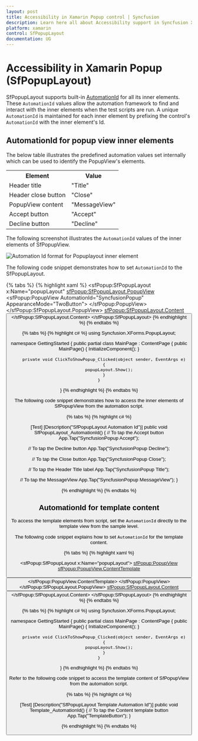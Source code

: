 ```yaml
---
layout: post
title: Accessibility in Xamarin Popup control | Syncfusion
description: Learn here all about Accessibility support in Syncfusion Xamarin Popup (SfPopupLayout) control and more.
platform: xamarin
control: SfPopupLayout
documentation: UG
---
```


# Accessibility in Xamarin Popup (SfPopupLayout)

SfPopupLayout supports built-in [AutomationId](https://learn.microsoft.com/en-gb/dotnet/api/xamarin.forms.element.automationid?view=xamarin-forms#Xamarin_Forms_Element_AutomationId) for all its inner elements. These `AutomationId` values allow the automation framework to find and interact with the inner elements when the test scripts are run. A unique `AutomationId` is maintained for each inner element by prefixing the control's `AutomationId` with the inner element's Id.

## AutomationId for popup view inner elements

The below table illustrates the predefined automation values set internally which can be used to identify the PopupView's elements.

<table>
<tr>
<th>Element</th>
<th>Value</th>
</tr>
<tr>
<td>Header title</td>
<td>"Title"</td>
</tr>
<tr>
<td>Header close button</td>
<td>"Close"</td>
</tr>
<tr>
<td>PopupView content</td>
<td>"MessageView"</td>
</tr>
<tr>
<td>Accept button</td>
<td>"Accept"</td>
</tr>
<tr>
<td>Decline button</td>
<td>"Decline"</td>
</tr>
</table>

The following screenshot illustrates the `AutomationId` values of the inner elements of SfPopupView.

![Automation Id format for Popuplayout inner element](PopupLayout_images/AutomationId_Popup.png)

The following code snippet demonstrates how to set `AutomationId` to the SfPopupLayout.

{% tabs %}
{% highlight xaml %}
<ContentPage xmlns="http://xamarin.com/schemas/2014/forms"
             xmlns:x="http://schemas.microsoft.com/winfx/2009/xaml"
             xmlns:local="clr-namespace:GettingStarted"
             x:Class="GettingStarted.MainPage" 
             Padding="0,40,0,0"
             xmlns:sfPopup="clr-namespace:Syncfusion.XForms.PopupLayout;assembly=Syncfusion.SfPopupLayout.XForms">
<sfPopup:SfPopupLayout x:Name="popupLayout"
<sfPopup:SfPopupLayout.PopupView>
                    <sfPopup:PopupView AutomationId="SyncfusionPopup" AppearanceMode="TwoButton">
                    </sfPopup:PopupView>
</sfPopup:SfPopupLayout.PopupView>
   <sfPopup:SfPopupLayout.Content>
     <StackLayout x:Name="mainLayout">
       <Button x:Name="clickToShowPopup" Text="Click To Show Popup" 
               VerticalOptions="Start" HorizontalOptions="FillAndExpand"
                Clicked="ClickToShowPopup_Clicked"/>
     </StackLayout>
    </sfPopup:SfPopupLayout.Content>
  </sfPopup:SfPopupLayout>
  </ContentPage>
{% endhighlight %}
{% endtabs %}

{% tabs %}
{% highlight c# %}
using Syncfusion.XForms.PopupLayout;

namespace GettingStarted
{
    public partial class MainPage : ContentPage
    {
        public MainPage()
        {
            InitializeComponent();
        }

        private void ClickToShowPopup_Clicked(object sender, EventArgs e)
        {
            popupLayout.Show();
        }
    }
}
{% endhighlight %}
{% endtabs %}

The following code snippet demonstrates how to access the inner elements of SfPopupView from the automation script.

{% tabs %}
{% highlight c# %}

[Test]
[Description("SfPopupLayout Automation Id")]
public void SfPopupLayout_AutomationId()
{
   // To tap the Accept button
   App.Tap("SyncfusionPopup Accept");

   // To tap the Decline button
   App.Tap("SyncfusionPopup Decline");

   // To tap the Close button
   App.Tap("SyncfusionPopup Close");

   // To tap the Header Title label
   App.Tap("SyncfusionPopup Title");

   // To tap the MessageView
   App.Tap("SyncfusionPopup MessageView");
}

{% endhighlight %}
{% endtabs %}


## AutomationId for template content 

To access the template elements from script, set the `AutomationId` directly to the template view from the sample level.

The following code snippet explains how to set `AutomationId` for the template content.

{% tabs %}
{% highlight xaml %}

<ContentPage xmlns="http://xamarin.com/schemas/2014/forms"
             xmlns:x="http://schemas.microsoft.com/winfx/2009/xaml"
             xmlns:local="clr-namespace:GettingStarted"
             x:Class="GettingStarted.MainPage" 
             Padding="0,40,0,0"
             xmlns:sfPopup="clr-namespace:Syncfusion.XForms.PopupLayout;assembly=Syncfusion.SfPopupLayout.XForms">
<sfPopup:SfPopupLayout x:Name="popupLayout">
<sfPopup:PopupView>
            <sfPopup:PopupView.ContentTemplate>
                <DataTemplate>
                    <Button Text="This is SfPopupLayout" BackgroundColor="SkyBlue"
                           AutomationId="TemplateButton"/>
                </DataTemplate>
            </sfPopup:PopupView.ContentTemplate>
        </sfPopup:PopupView>
    </sfPopup:SfPopupLayout.PopupView>
   <sfPopup:SfPopupLayout.Content>
     <StackLayout x:Name="mainLayout">
       <Button x:Name="clickToShowPopup" Text="Click To Show Popup" 
               VerticalOptions="Start" HorizontalOptions="FillAndExpand"
                Clicked="ClickToShowPopup_Clicked"/>
     </StackLayout>
    </sfPopup:SfPopupLayout.Content>
  </sfPopup:SfPopupLayout>
  </ContentPage>
{% endhighlight %}
{% endtabs %}

{% tabs %}
{% highlight c# %}
using Syncfusion.XForms.PopupLayout;

namespace GettingStarted
{
    public partial class MainPage : ContentPage
    {
        public MainPage()
        {
            InitializeComponent();
        }

        private void ClickToShowPopup_Clicked(object sender, EventArgs e)
        {
            popupLayout.Show();
        }
    }
}
{% endhighlight %}
{% endtabs %}

Refer to the following code snippet to access the template content of SfPopupView from the automation script.

{% tabs %}
{% highlight c# %}

[Test]
[Description("SfPopupLayout Template Automation Id")]
public void Template_AutomationId()
{
   // To tap the Content template button
   App.Tap("TemplateButton");
}

{% endhighlight %}
{% endtabs %}
